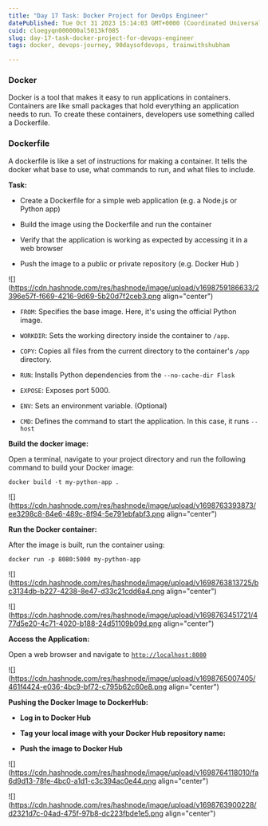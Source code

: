 ```yaml
---
title: "Day 17 Task: Docker Project for DevOps Engineer"
datePublished: Tue Oct 31 2023 15:14:03 GMT+0000 (Coordinated Universal Time)
cuid: cloegyqn000000al5013kf085
slug: day-17-task-docker-project-for-devops-engineer
tags: docker, devops-journey, 90daysofdevops, trainwithshubham

---
```


### Docker

Docker is a tool that makes it easy to run applications in containers. Containers are like small packages that hold everything an application needs to run. To create these containers, developers use something called a Dockerfile.

### Dockerfile

A dockerfile is like a set of instructions for making a container. It tells the docker what base to use, what commands to run, and what files to include.

**Task:**

* Create a Dockerfile for a simple web application (e.g. a Node.js or Python app)
    
* Build the image using the Dockerfile and run the container
    
* Verify that the application is working as expected by accessing it in a web browser
    
* Push the image to a public or private repository (e.g. Docker Hub )
    

![](https://cdn.hashnode.com/res/hashnode/image/upload/v1698759186633/2396e57f-f669-4216-9d69-5b20d7f2ceb3.png align="center")

* `FROM`: Specifies the base image. Here, it's using the official Python image.
    
* `WORKDIR`: Sets the working directory inside the container to `/app`.
    
* `COPY`: Copies all files from the current directory to the container's `/app` directory.
    
* `RUN`: Installs Python dependencies from the `--no-cache-dir Flask`
    
* `EXPOSE`: Exposes port 5000.
    
* `ENV`: Sets an environment variable. (Optional)
    
* `CMD`: Defines the command to start the application. In this case, it runs `--host`
    

**Build the docker image:**

Open a terminal, navigate to your project directory and run the following command to build your Docker image:

`docker build -t my-python-app .`

![](https://cdn.hashnode.com/res/hashnode/image/upload/v1698763393873/ee3298c8-84e6-489c-8f94-5e791ebfabf3.png align="center")

**Run the Docker container:**

After the image is built, run the container using:

`docker run -p 8080:5000 my-python-app`

![](https://cdn.hashnode.com/res/hashnode/image/upload/v1698763813725/bc3134db-b227-4238-8e47-d33c21cdd6a4.png align="center")

![](https://cdn.hashnode.com/res/hashnode/image/upload/v1698763451721/477d5e20-4c71-4020-b188-24d51109b09d.png align="center")

**Access the Application:**

Open a web browser and navigate to [`http://localhost:8080`](http://localhost:8080/)

![](https://cdn.hashnode.com/res/hashnode/image/upload/v1698765007405/461f4424-e036-4bc9-bf72-c795b62c60e8.png align="center")

**Pushing the Docker Image to DockerHub:**

* **Log in to Docker Hub**
    
* **Tag your local image with your Docker Hub repository name:**
    
* **Push the image to Docker Hub**
    

![](https://cdn.hashnode.com/res/hashnode/image/upload/v1698764118010/fa6d9d13-78fe-4bc0-a1d1-c3c394ac0e44.png align="center")

![](https://cdn.hashnode.com/res/hashnode/image/upload/v1698763900228/d2321d7c-04ad-475f-97b8-dc223fbde1e5.png align="center")